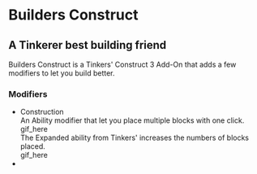 # Builders Construct
## A Tinkerer best building friend

Builders Construct is a Tinkers' Construct 3 Add-On that adds a few modifiers to let you build better.

### Modifiers
* Construction  
An Ability modifier that let you place multiple blocks with one click.  
gif_here  
The Expanded ability from Tinkers' increases the numbers of blocks placed.  
gif_here
* 